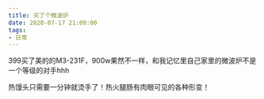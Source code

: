 ```yaml
---
title: 买了个微波炉
date: 2020-07-17 21:09:00
tags:
- 日常
---
```


399买了美的的M3-231F，900w果然不一样，和我记忆里自己家里的微波炉不是一个等级的对手hhh

热馒头只需要一分钟就烫手了！热火腿肠有肉眼可见的各种形变！


